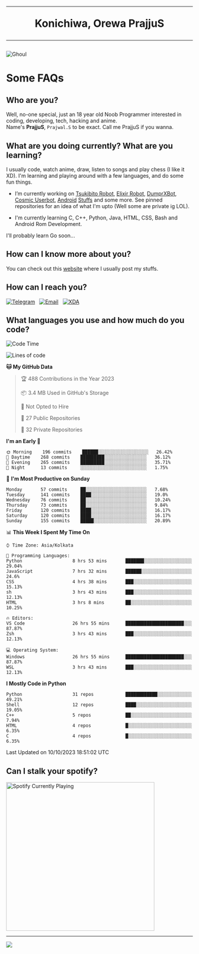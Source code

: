 <h1 align="center"><hr>Konichiwa, Orewa PrajjuS<hr></h1>


<img src="https://telegra.ph/file/6041d22c64479ee5ff802.jpg" alt="Ghoul"/>


<h1>Some FAQs</h1>


<h2>Who are you?</h2>

Well, no-one special, just an 18 year old Noob Programmer interested in coding, developing, tech, hacking and anime.
<br>
Name's <b>PrajjuS</b>, <code>Prajwal.S</code> to be exact. Call me PrajjuS if you wanna.


<h2>What are you doing currently? What are you learning?</h2>

I usually code, watch anime, draw, listen to songs and play chess (I like it XD). I'm learning and playing around with a few languages, and do some fun things.

- I’m currently working on <a href="Https://t.me/PrajjuSAssistantBot">Tsukibito Robot</a>, <a href="https://t.me/projectelixir_bot">Elixir Robot</a>, <a href="https://t.me/DumprXBot">DumprXBot</a>, <a href="https://github.com/SkyLab-Devs/CosmicUserbot">Cosmic Userbot</a>, <a href="https://github.com/Noob-OS">Android</a> <a href="https://github.com/PrajjuS/device_xiaomi_vince">Stuffs</a> and some more. See pinned repositories for an idea of what I'm upto (Well some are private ig LOL).

- I'm currently learning C, C++, Python, Java, HTML, CSS, Bash and Android Rom Development.

I'll probably learn Go soon...


<h2>How can I know more about you?</h2>

You can check out this <a href="https://prajjus.site">website</a> where I usually post my stuffs.


<h2>How can I reach you?</h2>

<a href="https://t.me/PrajjuS"><img src="https://img.shields.io/badge/PrajjuS-2CA5E0?style=flat-square&logo=telegram&logoColor=white" alt="Telegram"/></a>&nbsp;&nbsp;&nbsp;<a href="theprajjus@gmail.com"><img src="https://img.shields.io/badge/theprajjus@gmail.com-D14836?style=flat-square&logo=gmail&logoColor=white" alt="Email"/></a>&nbsp;&nbsp;&nbsp;<a href="https://forum.xda-developers.com/m/prajjus.10388799/"><img src="https://img.shields.io/badge/PrajjuS-F59714?style=flat-square&logo=xda-developers&logoColor=white" alt="XDA"/></a>


<h2>What languages you use and how much do you code?</h2>

<!--START_SECTION:waka-->
![Code Time](http://img.shields.io/badge/Code%20Time-442%20hrs%2013%20mins-blue)

![Lines of code](https://img.shields.io/badge/From%20Hello%20World%20I%27ve%20Written-39%20Thousand%20lines%20of%20code-blue)

**🐱 My GitHub Data** 

> 🏆 488 Contributions in the Year 2023
 > 
> 📦 3.4 MB Used in GitHub's Storage 
 > 
> 🚫 Not Opted to Hire
 > 
> 📜 27 Public Repositories 
 > 
> 🔑 32 Private Repositories  
 > 
**I'm an Early 🐤** 

```text
🌞 Morning    196 commits    ██████░░░░░░░░░░░░░░░░░░░   26.42% 
🌆 Daytime    268 commits    █████████░░░░░░░░░░░░░░░░   36.12% 
🌃 Evening    265 commits    █████████░░░░░░░░░░░░░░░░   35.71% 
🌙 Night      13 commits     ░░░░░░░░░░░░░░░░░░░░░░░░░   1.75%

```
📅 **I'm Most Productive on Sunday** 

```text
Monday       57 commits     ██░░░░░░░░░░░░░░░░░░░░░░░   7.68% 
Tuesday      141 commits    ████░░░░░░░░░░░░░░░░░░░░░   19.0% 
Wednesday    76 commits     ██░░░░░░░░░░░░░░░░░░░░░░░   10.24% 
Thursday     73 commits     ██░░░░░░░░░░░░░░░░░░░░░░░   9.84% 
Friday       120 commits    ████░░░░░░░░░░░░░░░░░░░░░   16.17% 
Saturday     120 commits    ████░░░░░░░░░░░░░░░░░░░░░   16.17% 
Sunday       155 commits    █████░░░░░░░░░░░░░░░░░░░░   20.89%

```


📊 **This Week I Spent My Time On** 

```text
⌚︎ Time Zone: Asia/Kolkata

💬 Programming Languages: 
Python                   8 hrs 53 mins       ███████░░░░░░░░░░░░░░░░░░   29.04% 
JavaScript               7 hrs 32 mins       ██████░░░░░░░░░░░░░░░░░░░   24.6% 
CSS                      4 hrs 38 mins       ███░░░░░░░░░░░░░░░░░░░░░░   15.13% 
sh                       3 hrs 43 mins       ███░░░░░░░░░░░░░░░░░░░░░░   12.13% 
HTML                     3 hrs 8 mins        ██░░░░░░░░░░░░░░░░░░░░░░░   10.25%

🔥 Editors: 
VS Code                  26 hrs 55 mins      ██████████████████████░░░   87.87% 
Zsh                      3 hrs 43 mins       ███░░░░░░░░░░░░░░░░░░░░░░   12.13%

💻 Operating System: 
Windows                  26 hrs 55 mins      ██████████████████████░░░   87.87% 
WSL                      3 hrs 43 mins       ███░░░░░░░░░░░░░░░░░░░░░░   12.13%

```

**I Mostly Code in Python** 

```text
Python                   31 repos            ████████████░░░░░░░░░░░░░   49.21% 
Shell                    12 repos            ████░░░░░░░░░░░░░░░░░░░░░   19.05% 
C++                      5 repos             ██░░░░░░░░░░░░░░░░░░░░░░░   7.94% 
HTML                     4 repos             █░░░░░░░░░░░░░░░░░░░░░░░░   6.35% 
C                        4 repos             █░░░░░░░░░░░░░░░░░░░░░░░░   6.35%

```



 Last Updated on 10/10/2023 18:51:02 UTC
<!--END_SECTION:waka-->


<h2>Can I stalk your spotify?</h2>

<a href="https://open.spotify.com/user/cotgk31v4nhw20gs5adb29jq5"><img src="https://spotify-readme-prajjus.vercel.app/api?theme=dark&rainbow=true" alt="Spotify Currently Playing" width="400px"/></a>


<hr>


<img src="https://komarev.com/ghpvc/?username=prajjus&label=Profile%20Views&color=000000&style=flat">
